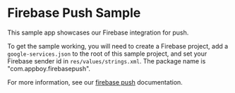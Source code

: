 # Firebase Push Sample

This sample app showcases our Firebase integration for push.

To get the sample working, you will need to create a Firebase project, add a `google-services.json` to the root of this sample project, and set your Firebase sender id in `res/values/strings.xml`. The package name is "com.appboy.firebasepush". 

For more information, see our [firebase push][1] documentation.

[1]: https://www.appboy.com/documentation/Android/#firebase-integration